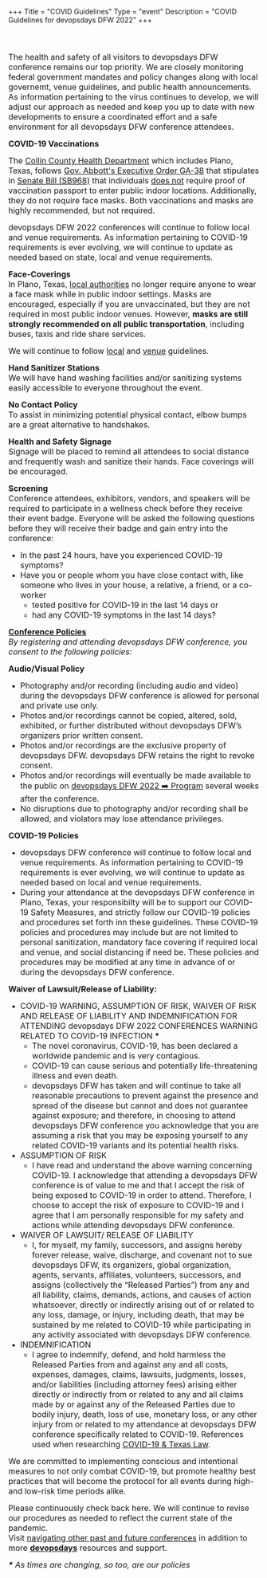 +++
Title = "COVID Guidelines"
Type = "event"
Description = "COVID Guidelines for devopsdays DFW 2022"
+++

<header>
<span property="dc:title" content="COVID Guidelines &amp; Conference Policies" class="rdf-meta element-hidden"></span>      </header>

<span class="print-link"></span><div class="field field-name-body field-type-text-with-summary field-label-hidden"><div class="field-items"><div class="field-item even" property="content:encoded"><p><span style="font-size:16px;">The health and safety of all visitors to devopsdays DFW conference remains our top priority. We are closely monitoring federal government mandates and policy changes along with local governemt, venue guidelines, and public health announcements. As information pertaining to the virus continues to develop, we will adjust our approach as needed and keep you up to date with new developments to ensure a coordinated effort and a safe environment for all devopsdays DFW conference attendees.</span></p>
<p><span style="font-size:16px;"><strong>COVID-19 Vaccinations</strong></span></p>
<p><span style="font-size:16px;">The <a alt="Collin County Health Dept." href="https://www.collincountytx.gov/healthcare_services/Pages/COVID19vaccines.aspx" target="_blank">Collin County Health Department</a> which includes Plano, Texas, follows <a alt="Gov. Abbott's Executive Order GA-38" href="https://lrl.texas.gov/scanned/govdocs/Greg%20Abbott/2021/GA-38.pdf" target="_blank">Gov. Abbott's Executive Order GA-38</a> that stipulates in <a alt="Senate Bill (SB968)" href="https://legiscan.com/TX/text/SB968/id/2408708" target="_blank">Senate Bill (SB968)</a> that individuals <u>does not</u> require proof of vaccination passport to enter public indoor locations. Additionally, they do not require face masks. Both vaccinations and masks are highly recommended, but not required.</span></p>
<p><span style="font-size:16px;">devopsdays DFW 2022 conferences will continue to follow local and venue requirements. As information pertaining to COVID-19 requirements is ever evolving, we will continue to update as needed based on state, local and venue requirements.</span></p>
<p><span style="font-size:16px;"><strong>Face-Coverings</strong></span><br>
<span style="font-size:16px;">In Plano, Texas, <a alt="Collin County Health Dept." href="https://www.collincountytx.gov/healthcare_services/Pages/COVID19vaccines.aspx" target="_blank">local authorities</a> no longer require anyone to wear a face mask while in public indoor settings. Masks are encouraged, especially if you are unvaccinated, but they are not required in most public indoor venues. However, <b>masks are still strongly recommended on all public transportation</b>, including buses, taxis and ride share services.</span></p>
<p><span style="font-size:16px;">We will continue to follow <a alt="Collin County Health Dept." href="https://www.collincountytx.gov/healthcare_services/Pages/COVID19vaccines.aspx" target="_blank">local</a> and <a alt="Venue Guidelines" href="https://www.planoeventcenter.org/event-resource-guide" target="_blank">venue</a> guidelines.</span></p>
<p><span style="font-size:16px;"><strong>Hand Sanitizer Stations</strong><br />We will have hand washing facilities and/or sanitizing systems easily accessible to everyone throughout the event.</span></p>
<p><span style="font-size:16px;"><strong>No Contact Policy</strong><br />To assist in minimizing potential physical contact, elbow bumps are a great alternative to handshakes.</span></p>
<p><span style="font-size:16px;"><strong>Health and Safety Signage</strong><br />Signage will be placed to remind all attendees to social distance and frequently wash and sanitize their hands. Face coverings will be encouraged.</span></p>
<p><span style="font-size:16px;"><strong>Screening</strong><br />Conference attendees, exhibitors, vendors, and speakers will be required to participate in a wellness check before they receive their event badge. Everyone will be asked the following questions before they will receive their badge and gain entry into the conference:</span></p>
<ul><li><span style="font-size:16px;">In the past 24 hours, have you experienced COVID-19 symptoms?</span></li>
<li><span style="font-size:16px;">Have you or people whom you have close contact with, like someone who lives in your house, a relative, a friend, or a co-worker</span>
<ul><li><span style="font-size:16px;">tested positive for COVID-19 in the last 14 days or</span></li>
<li><span style="font-size:16px;">had any COVID-19 symptoms in the last 14 days?</span></li>
</ul></li>
</ul>
<p><span style="font-size:16px;"><u><strong>Conference Policies</strong></u><br /><em>By registering and attending devopsdays DFW conference, you consent to the following policies:</em></span></p>
<p><span style="font-size:16px;"><strong>Audio/Visual Policy</strong></span></p>
<ul><li><span style="font-size:16px;">Photography and/or recording (including audio and video) during the devopsdays DFW conference is allowed for personal and private use only.</span></li>
<li><span style="font-size:16px;">Photos and/or recordings cannot be copied, altered, sold, exhibited, or further distributed without devopsdays DFW’s organizers prior written consent.</span></li>
<li><span style="font-size:16px;">Photos and/or recordings are the exclusive property of devopsdays DFW. devopsdays DFW retains the right to revoke consent.</span></li>
<li><span style="font-size:16px;">Photos and/or recordings will eventually be made available to the public on <a alt="devopsdays DFW 2022 - Program" href="https://devopsdays.org/events/2022-dallas/program" target="_blank">devopsdays DFW 2022 ➡️ Program</a> several weeks after the conference.</span></li>
<li><span style="font-size:16px;">No disruptions due to photography and/or recording shall be allowed, and violators may lose attendance privileges.</span></li>
</ul><p><span style="font-size:16px;"><strong>COVID-19 Policies</strong></span></p>
<ul><li><span style="font-size:16px;">devopsdays DFW conference will continue to follow local and venue requirements. As information pertaining to COVID-19 requirements is ever evolving, we will continue to update as needed based on local and venue requirements. </span></li>
<li><span style="font-size:16px;">During your attendance at the devopsdays DFW conference in Plano, Texas, your responsibilty will be to support our COVID-19 Safety Measures, and strictly follow our COVID-19 policies and procedures set forth inn these guidelines. These COVID-19 policies and procedures may include but are not limited to personal sanitization, mandatory face covering if required local and venue, and social distancing if need be. These policies and procedures may be modified at any time in advance of or during the devopsdays DFW conference.</span></li>
</ul><p><span style="font-size:16px;"><strong>Waiver of Lawsuit/Release of Liability:</strong></span></p>
<ul><li><span style="font-size:16px;">COVID-19 WARNING, ASSUMPTION OF RISK, WAIVER OF RISK AND RELEASE OF LIABILITY AND INDEMNIFICATION FOR ATTENDING devopsdays DFW 2022 CONFERENCES WARNING RELATED TO COVID-19 INFECTION <strong>*</strong></span>
<ul><li><span style="font-size:16px;">The novel coronavirus, COVID-19, has been declared a worldwide pandemic and is very contagious.</span></li>
<li><span style="font-size:16px;">COVID-19 can cause serious and potentially life-threatening illness and even death.</span></li>
<li><span style="font-size:16px;">devopsdays DFW has taken and will continue to take all reasonable precautions to prevent against the presence and spread of the disease but cannot and does not guarantee against exposure; and therefore, in choosing to attend devopsdays DFW conference you acknowledge that you are assuming a risk that you may be exposing yourself to any related COVID-19 variants and its potential health risks.</span></li>
</ul></li>
<li><span style="font-size:16px;">ASSUMPTION OF RISK</span>
<ul><li><span style="font-size:16px;">I have read and understand the above warning concerning COVID-19. I acknowledge that attending a devopsdays DFW conference is of value to me and that I accept the risk of being exposed to COVID-19 in order to attend. Therefore, I choose to accept the risk of exposure to COVID-19 and I agree that I am personally responsible for my safety and actions while attending devopsdays DFW conference.</span></li>
</ul></li>
<li><span style="font-size:16px;">WAIVER OF LAWSUIT/ RELEASE OF LIABILITY</span>
<ul><li><span style="font-size:16px;">I, for myself, my family, successors, and assigns hereby forever release, waive, discharge, and covenant not to sue devopsdays DFW, its organizers, global organization, agents, servants, affiliates, volunteers, successors, and assigns (collectively the “Released Parties”) from any and all liability, claims, demands, actions, and causes of action whatsoever, directly or indirectly arising out of or related to any loss, damage, or injury, including death, that may be sustained by me related to COVID-19 while participating in any activity associated with devopsdays DFW conference.</span></li>
</ul></li>
<li><span style="font-size:16px;">INDEMNIFICATION</span>
<ul><li><span style="font-size:16px;">I agree to indemnify, defend, and hold harmless the Released Parties from and against any and all costs, expenses, damages, claims, lawsuits, judgments, losses, and/or liabilities (including attorney fees) arising either directly or indirectly from or related to any and all claims made by or against any of the Released Parties due to bodily injury, death, loss of use, monetary loss, or any other injury from or related to my attendance at devopsdays DFW conference specifically related to COVID-19. References used when researching <a alt="COVID-19 & Texas Law" href="https://guides.sll.texas.gov/covid-19/covid-19-orders-laws" target="_blank">COVID-19 & Texas Law</a>.</span></li>
</ul></li>
</ul><p><span style="font-size:16px;">We are committed to implementing conscious and intentional measures to not only combat COVID-19, but promote healthy best practices that will become the protocol for all events during high- and low-risk time periods alike.</span></p>
<p><span style="font-size:16px;">Please continuously check back here. We will continue to revise our procedures as needed to reflect the current state of the pandemic.<br />Visit <a href="https://devopsdays.org/" target="_blank">navigating other past and future conferences</a> in addition to more <a href="https://devopsdays.org/" target="_blank"><strong>devopsdays</strong></a> resources and support.</span></p>
<p><span style="font-size:16px;"><i><strong>*</strong> As times are changing, so too, are our policies</i></span></p>
</div></div></div>   
